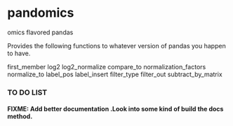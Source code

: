 # pandomics

omics flavored pandas

Provides the following functions to whatever version of pandas you happen to have.

first_member
log2
log2_normalize
compare_to
normalization_factors
normalize_to
label_pos
label_insert
filter_type
filter_out
subtract_by_matrix

### TO DO LIST

#### FIXME: Add better documentation .Look into some kind of build the docs method.
